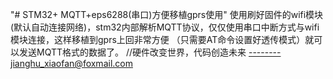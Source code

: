 "# STM32+ MQTT+eps6288(串口)方便移植gprs使用"
使用刷好固件的wifi模块(默认自动连接网络)，stm32内部解析MQTT协议，仅仅使用串口中断方式与wifi模块连接，这样移植到gprs上回非常方便
（只需要AT命令设置好透传模式）就可以发送MQTT格式的数据了。
//硬件改变世界，代码创造未来 --------jianghu_xiaofan@foxmail.com
